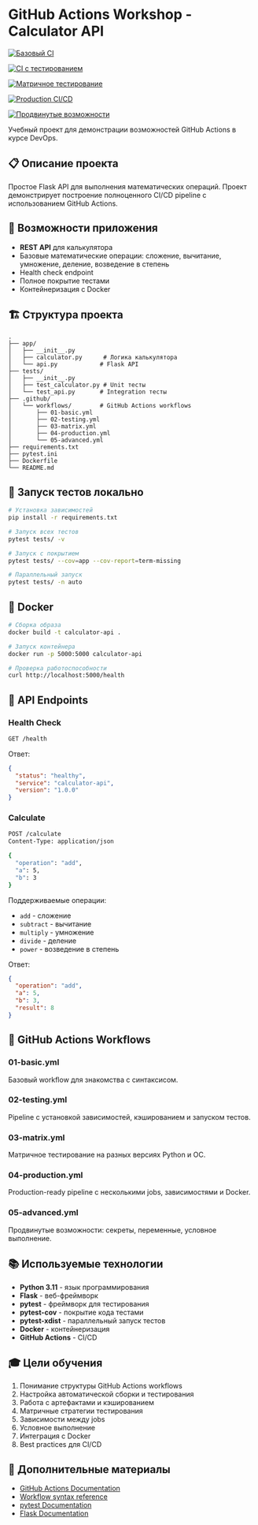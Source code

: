 # GitHub Actions Workshop - Calculator API

[![Базовый CI](https://github.com/fadeinflames/gha-workshop-live/actions/workflows/basic.yaml/badge.svg)](https://github.com/fadeinflames/gha-workshop-live/actions/workflows/basic.yaml)

[![CI с тестированием](https://github.com/fadeinflames/gha-workshop-live/actions/workflows/testing.yaml/badge.svg)](https://github.com/fadeinflames/gha-workshop-live/actions/workflows/testing.yaml)

[![Матричное тестирование](https://github.com/fadeinflames/gha-workshop-live/actions/workflows/matrix.yaml/badge.svg)](https://github.com/fadeinflames/gha-workshop-live/actions/workflows/matrix.yaml)

[![Production CI/CD](https://github.com/fadeinflames/gha-workshop-live/actions/workflows/04-production.yml/badge.svg)](https://github.com/fadeinflames/gha-workshop-live/actions/workflows/04-production.yml)

[![Продвинутые возможности](https://github.com/fadeinflames/gha-workshop-live/actions/workflows/05-advanced.yml/badge.svg)](https://github.com/fadeinflames/gha-workshop-live/actions/workflows/05-advanced.yml)

Учебный проект для демонстрации возможностей GitHub Actions в курсе DevOps.

## 📋 Описание проекта

Простое Flask API для выполнения математических операций. Проект демонстрирует построение полноценного CI/CD pipeline с использованием GitHub Actions.

## 🚀 Возможности приложения

- **REST API** для калькулятора
- Базовые математические операции: сложение, вычитание, умножение, деление, возведение в степень
- Health check endpoint
- Полное покрытие тестами
- Контейнеризация с Docker

## 🏗️ Структура проекта

```
.
├── app/
│   ├── __init__.py
│   ├── calculator.py      # Логика калькулятора
│   └── api.py            # Flask API
├── tests/
│   ├── __init__.py
│   ├── test_calculator.py # Unit тесты
│   └── test_api.py       # Integration тесты
├── .github/
│   └── workflows/        # GitHub Actions workflows
│       ├── 01-basic.yml
│       ├── 02-testing.yml
│       ├── 03-matrix.yml
│       ├── 04-production.yml
│       └── 05-advanced.yml
├── requirements.txt
├── pytest.ini
├── Dockerfile
└── README.md
```

## 🧪 Запуск тестов локально

```bash
# Установка зависимостей
pip install -r requirements.txt

# Запуск всех тестов
pytest tests/ -v

# Запуск с покрытием
pytest tests/ --cov=app --cov-report=term-missing

# Параллельный запуск
pytest tests/ -n auto
```

## 🐳 Docker

```bash
# Сборка образа
docker build -t calculator-api .

# Запуск контейнера
docker run -p 5000:5000 calculator-api

# Проверка работоспособности
curl http://localhost:5000/health
```

## 📝 API Endpoints

### Health Check
```bash
GET /health
```

Ответ:
```json
{
  "status": "healthy",
  "service": "calculator-api",
  "version": "1.0.0"
}
```

### Calculate
```bash
POST /calculate
Content-Type: application/json

{
  "operation": "add",
  "a": 5,
  "b": 3
}
```

Поддерживаемые операции:
- `add` - сложение
- `subtract` - вычитание
- `multiply` - умножение
- `divide` - деление
- `power` - возведение в степень

Ответ:
```json
{
  "operation": "add",
  "a": 5,
  "b": 3,
  "result": 8
}
```

## 🔄 GitHub Actions Workflows

### 01-basic.yml
Базовый workflow для знакомства с синтаксисом.

### 02-testing.yml
Pipeline с установкой зависимостей, кэшированием и запуском тестов.

### 03-matrix.yml
Матричное тестирование на разных версиях Python и ОС.

### 04-production.yml
Production-ready pipeline с несколькими jobs, зависимостями и Docker.

### 05-advanced.yml
Продвинутые возможности: секреты, переменные, условное выполнение.

## 📚 Используемые технологии

- **Python 3.11** - язык программирования
- **Flask** - веб-фреймворк
- **pytest** - фреймворк для тестирования
- **pytest-cov** - покрытие кода тестами
- **pytest-xdist** - параллельный запуск тестов
- **Docker** - контейнеризация
- **GitHub Actions** - CI/CD

## 🎓 Цели обучения

1. Понимание структуры GitHub Actions workflows
2. Настройка автоматической сборки и тестирования
3. Работа с артефактами и кэшированием
4. Матричные стратегии тестирования
5. Зависимости между jobs
6. Условное выполнение
7. Интеграция с Docker
8. Best practices для CI/CD

## 📖 Дополнительные материалы

- [GitHub Actions Documentation](https://docs.github.com/en/actions)
- [Workflow syntax reference](https://docs.github.com/en/actions/reference/workflow-syntax-for-github-actions)
- [pytest Documentation](https://docs.pytest.org/)
- [Flask Documentation](https://flask.palletsprojects.com/)
